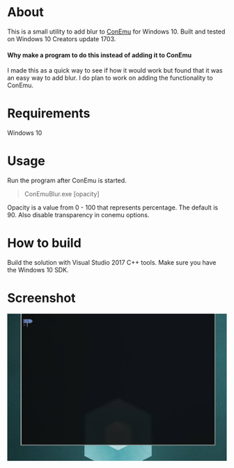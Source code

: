 # About

This is a small utility to add blur to [ConEmu](https://github.com/Maximus5/ConEmu) for Windows 10.
Built and tested on Windows 10 Creators update 1703.

#### Why make a program to do this instead of adding it to ConEmu
I made this as a quick way to see if how it would work but found that it was an easy way to add blur. I do plan to work on adding the functionality to ConEmu.

# Requirements
Windows 10

# Usage
Run the program after ConEmu is started.

> ConEmuBlur.exe [opacity]

Opacity is a value from 0 - 100 that represents percentage. The default is 90.
Also disable transparency in conemu options.

# How to build
Build the solution with Visual Studio 2017 C++ tools. Make sure you have the Windows 10 SDK.

# Screenshot
![Screenshot](screenshot/screenshot.jpg?raw=true)

